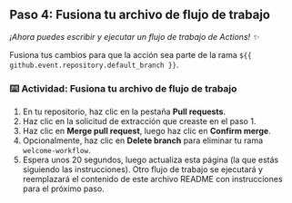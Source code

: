 ## Paso 4: Fusiona tu archivo de flujo de trabajo

_¡Ahora puedes escribir y ejecutar un flujo de trabajo de Actions! :sparkles:_

Fusiona tus cambios para que la acción sea parte de la rama `${{ github.event.repository.default_branch }}`.

### :keyboard: Actividad: Fusiona tu archivo de flujo de trabajo

1. En tu repositorio, haz clic en la pestaña **Pull requests**.
2. Haz clic en la solicitud de extracción que creaste en el paso 1.
3. Haz clic en **Merge pull request**, luego haz clic en **Confirm merge**.
4. Opcionalmente, haz clic en **Delete branch** para eliminar tu rama `welcome-workflow`.
5. Espera unos 20 segundos, luego actualiza esta página (la que estás siguiendo las instrucciones). Otro flujo de trabajo se ejecutará y reemplazará el contenido de este archivo README con instrucciones para el próximo paso.
